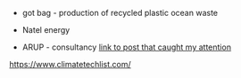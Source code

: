 

- got bag - production of recycled plastic ocean waste

- Natel energy 


- ARUP - consultancy [link to post that caught my attention](https://www.linkedin.com/posts/usd-masters-engineering-sustainability-health_the-end-of-human-centred-design-is-here-activity-7128737982311735296-3MpV?utm_source=share&utm_medium=member_desktop)






https://www.climatetechlist.com/


